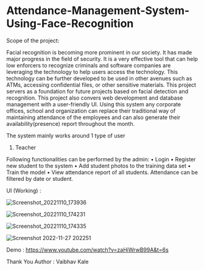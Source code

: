 # Attendance-Management-System-Using-Face-Recognition


Scope of the project:

Facial recognition is becoming more prominent in our society. It has made major progress in the field of security. It is a very effective tool that can help low enforcers to recognize criminals and software companies are leveraging the technology to help users access the technology. This technology can be further developed to be used in other avenues such as ATMs, accessing confidential files, or other sensitive materials. This project servers as a foundation for future projects based on facial detection and recognition. This project also convers web development and database management with a user-friendly UI. Using this system any corporate offices, school and organization can replace their traditional way of maintaining attendance of the employees and can also generate their availability(presence) report throughout the month.


The system mainly works around 1 type of user

1. Teacher

Following functionalities can be performed by the admin:
• Login
• Register new student to the system
• Add student photos to the training data set
• Train the model
• View attendance report of all students. Attendance can be filtered by date or student.



UI (Working) :




















![Screenshot_20221110_173936](https://user-images.githubusercontent.com/100152950/204142398-ad682b6e-f7b4-4245-8007-55ee82247062.png)




![Screenshot_20221110_174231](https://user-images.githubusercontent.com/100152950/204142414-08be62ee-47b5-4eb1-817a-b05e1c42ff98.png)





![Screenshot_20221110_174335](https://user-images.githubusercontent.com/100152950/204142427-6b83c915-968e-490d-b3b0-4e66ba84e46f.png)





![Screenshot 2022-11-27 202251](https://user-images.githubusercontent.com/100152950/204142444-238a9e70-7c05-43b6-8693-879ebd20012c.png)




Demo :
https://www.youtube.com/watch?v=zaHiWrwB99A&t=6s

Thank You
 Author : Vaibhav Kale


